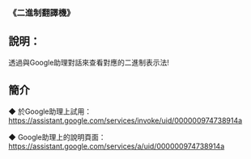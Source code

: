### 《二進制翻譯機》

說明：
-------
透過與Google助理對話來查看對應的二進制表示法!  
  

簡介
-------
◆ 於Google助理上試用：https://assistant.google.com/services/invoke/uid/000000974738914a
  
◆ Google助理上的說明頁面：https://assistant.google.com/services/a/uid/000000974738914a
